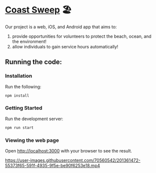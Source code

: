 # [Coast Sweep](https://freelance-beach-cleanup.web.app/) 🏖️

Our project is a web, iOS, and Android app that aims to:  
1. provide opportunities for volunteers to protect the beach, ocean, and the environment!
2. allow individuals to gain service hours automatically!

## Running the code:

### Installation
Run the following:

```bash
npm install
```

### Getting Started

Run the development server:

```bash
npm run start
```

### Viewing the web page

Open [http://localhost:3000](http://localhost:3000) with your browser to see the result.


https://user-images.githubusercontent.com/70560542/201361472-55373f65-591f-4935-9f5e-be90f6253e18.mp4


